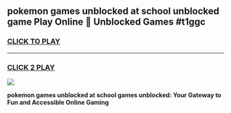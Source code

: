 
## pokemon games unblocked at school unblocked game Play Online 👋 Unblocked Games #t1ggc
<h3>
<a href="https://premium.freeplayer.one?title=pokemon_games_unblocked_at_school&ref=21F">CLICK TO PLAY</a></h3>
<hr>

<h3>
<a href="https://premium.freeplayer.one?title=pokemon_games_unblocked_at_school&ref=21F">CLICK 2 PLAY</a>
  
</h3>

<a href="https://premium.freeplayer.one?title=pokemon_games_unblocked_at_school&ref=21F/"><img src="https://clearcache.store/games.png"></a>


**pokemon games unblocked at school games unblocked: Your Gateway to Fun and Accessible Online Gaming**
